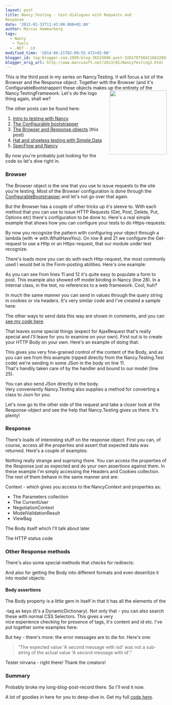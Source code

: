 ```yaml
---
layout: post
title: Nancy.Testing - test-dialogues with Requests and
Response
date: '2013-01-31T11:43:00.000+01:00'
author: Marcus Hammarberg
tags:
  - Nancy
   - Tools
  - .NET - C#
modified_time: '2014-06-21T02:09:55.472+02:00'
blogger_id: tag:blogger.com,1999:blog-36533086.post-3281707504116832093
blogger_orig_url: http://www.marcusoft.net/2013/01/NancyTesting3.html
---
```



<div dir="ltr" style="text-align: left;" trbidi="on">

This is the third post in my series on Nancy.Testing. It will focus a
lot of the Browser and the Response object. Together with the Browser
(and it's ConfigurableBootstrapper) these objects makes up the entirety
of the Nancy.TestingFramework.
<a href="http://nancyfx.org/images/logo.png" data-imageanchor="1"
style="clear: right; float: right; margin-bottom: 1em; margin-left: 1em;"><img
src="http://nancyfx.org/images/logo.png" data-border="0" width="178"
height="200" /></a>
Let's do the logo thing again, shall we?

The other posts can be found here:

1.  <a href="http://www.marcusoft.net/2013/01/NancyTesting1.html"
    target="_blank">Intro to testing with Nancy</a>
2.  <a href="http://www.marcusoft.net/2013/01/NancyTesting2.html"
    target="_blank">The Configurable bootstrapper</a>
3.  <a href="http://www.marcusoft.net/2013/01/NancyTesting3.html"
    target="_blank">The Browser and Response objects</a> (this post)
4.  <a href="http://www.marcusoft.net/2013/02/NancyTesting4.html"
    target="_blank">Hat and shoeless testing with Simple.Data</a>
5.  <a href="http://www.marcusoft.net/2013/02/NancyTesting5.html"
    target="_blank">SpecFlow and Nancy</a>

<div>

By now you're probably just looking for the code so let's dive right in.

</div>

<div>



### Browser

</div>

<div>

The Browser object is the one that you use to issue requests to the site
you're testing. Most of the Browser configuration is done through the
<a href="http://www.marcusoft.net/2013/01/NancyTesting2.html"
target="_blank">ConfigurableBootstrapper</a> and let's not go over that
again.

But the Browser has a couple of other tricks up it's sleeve to. With
each method that you can use to issue HTTP Requests (Get, Post, Delete,
Put, Options etc) there's configuration to be done to. Here's a real
simple example that shows how you can configure your tests to do
Https-requests:

<div>

</div>

By now you recognize the pattern with configuring your object through a
lambda (with =\> with.WhatHaveYou). On row 8 and 21 we configure the
Get-request to use a Http or an Https-request, that our module under
test recognize.

There's loads more you can do with each Http-request, the most commonly
used I would bet is the Form-posting abilities. Here's one example:

<div>

</div>

As you can see from lines 11 and 12 it's quite easy to populate a form
to post.
This example also showed off model binding in Nancy (line 28). In a
internal class, in the test, no references to a web framework. Cool,
huh?

In much the same manner you can send in values through the query string 
in cookies or via headers. It's very similar code and I've created a
sample here:

<div>

</div>

The other ways to send data this way are shown in comments, and you can
<a href="https://github.com/marcusoftnet/DiscoveringNancyThroughTests"
target="_blank">see my code here</a>.

That leaves some special things (expect for AjaxRequest that's really
special and I'll leave for you to examine on your own). First out is to
create your HTTP Body on your own. Here's an example of doing that:

<div>

</div>



</div>

<div style="text-align: left;">

This gives you very fine-grained control of the content of the Body, and
as you can see from this example (ripped directly from the
Nancy.Testing.Test code) we're sending in some JSon in the body on line
11. That's handily taken care of by the handler and bound to our model
(line 25). 

</div>

<div style="text-align: left;">



</div>

<div style="text-align: left;">

You can also send JSon directly in the body.
Very conveniently Nancy.Testing also supplies a method for converting a
class to Json for you:

</div>

<div>

</div>

<div style="text-align: left;">



</div>

<div style="text-align: left;">

Let's now go to the other side of the request and take a closer look at
the Response-object and see the help that Nancy.Testing gives us there.
It's plenty!

</div>

### Response

<div>

There's loads of interesting stuff on the response object. First you
can, of course, access all the properties and assert that expected data
was returned. Here's a couple of examples:

</div>

<div>

</div>

<div>


Nothing really strange and suprising there. You can access the
properties of the Response just as expected and do your own assertions
against them. In these example I'm simply accessing the Headers and
Cookies collection. The rest of them behave in the same manner and
are:


Context - which gives you access to the NancyContext and properties as: 

-   The Parameters collection
-   The CurrentUser
-   NegotiationContext
-   ModelValidationResult
-   ViewBag

The Body itself which I'll talk about later

The HTTP status code

<div>

### Other Response methods

There's also some special methods that checks for redirects:

</div>

<div>

</div>


And also for getting the Body into different formats and even deserilize
it into model objects:

<div>

</div>

</div>

#### Body assertions

<div>

The Body property is a little gem in itself in that it has all the
elements of the

-tag as keys (it's a DynamicDictionary). Not only that - you can also
search these with normal CSS Selectors. This gives a very
nice experience checking for presence of tags, it's content and id etc.
I've put together some examples here:

</div>

<div>

</div>

<div>

But hey - there's more: the error messages are to die for. Here's one:

</div>

> "The expected value 'A second message with isd' was not a sub-string
> of the actual value 'A second message with id'."

Tester nirvana - right there! Thank the creators!

<div>

### Summary

</div>

<div>

Probably broke my long-blog-post-record there. So I'll end it now. 

</div>

<div>

A lot of goodies in here for you to deep-dive in. Get my full [code
here](https://github.com/marcusoftnet/DiscoveringNancyThroughTests). 

</div>

</div>
